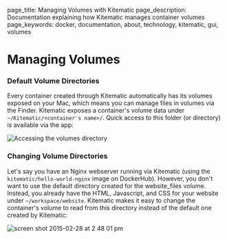 page_title: Managing Volumes with Kitematic
page_description: Documentation explaining how Kitematic manages container volumes
page_keywords: docker, documentation, about, technology, kitematic, gui, volumes


# Managing Volumes


### Default Volume Directories

Every container created through Kitematic automatically has its volumes exposed on your Mac, which means you can manage files in volumes via the Finder. Kitematic exposes a container's volume data under `~/Kitematic/<container's name>/`. Quick access to this folder (or directory) is available via the app:

![Accessing the volumes directory](/assets/volumes-dir.png)

### Changing Volume Directories

Let's say you have an Nginx webserver running via Kitematic (using the `kitematic/hello-world-nginx` image on DockerHub). However, you don't want to use the default directory created for the website_files volume. Instead, you already have the HTML, Javascript, and CSS for your website under `~/workspace/website`. Kitematic makes it easy to change the container's volume to read from this directory instead of the default one created by Kitematic:

![screen shot 2015-02-28 at 2 48 01 pm](/assets/change-folder.png)

